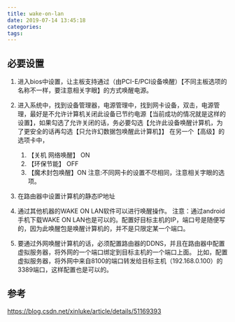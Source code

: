```yaml
---
title: wake-on-lan
date: 2019-07-14 13:45:18
categories:
tags:
---
```


<!--more-->
## 必要设置

1. 进入bios中设置，让主板支持通过（由PCI-E/PCI设备唤醒）【不同主板选项的名称不一样，要注意相关字眼】的方式唤醒电源。

2. 进入系统中，找到设备管理器，电源管理中，找到网卡设备，双击，电源管理，最好是不允许计算机关闭此设备已节约电源【当前成功的情况就是这样的设置】，如果勾选了允许关闭的话，务必要勾选【允许此设备唤醒计算机，为了更安全的话再勾选【只允许幻数据包唤醒此计算机】】
在另一个【高级】的选项卡中，
    1. 【关机 网络唤醒】 ON
    2. 【环保节能】 OFF
    3. 【魔术封包唤醒】ON 
    注意:不同网卡的设置不尽相同，注意相关字眼的选项。

3. 在路由器中设置计算机的静态IP地址
4. 通过其他机器的WAKE ON LAN软件可以进行唤醒操作。 
注意：通过android手机下载WAKE ON LAN也是可以的。配置好目标主机的IP，端口号是随便写的，因为此唤醒包是唤醒计算机的，并不是只限定某一个端口。

5. 要通过外网唤醒计算机的话，必须配置路由器的DDNS，并且在路由器中配置虚拟服务器，将外网的一个端口绑定到目标主机的一个端口上面。 
比如，配置虚拟服务器，将外网中来自8100的端口转发给目标主机（192.168.0.100）的3389端口，这样配置也是可以的。

## 参考

<https://blog.csdn.net/xinluke/article/details/51169393>
